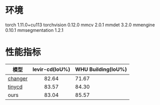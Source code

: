 # 环境
torch                          1.11.0+cu113
torchvision                    0.12.0
mmcv                           2.0.1
mmdet                          3.2.0
mmengine                       0.10.1
mmsegmentation                 1.2.1

# 性能指标
| 模型    | levir-cd(IoU%) | WHU Building(IoU%) |
|---------|:--------------:|--------------------|
| [changer](https://ieeexplore.ieee.org/document/10129139) | 82.64          | 71.67              |
| [tinycd](https://arxiv.org/abs/2207.13159)  | 83.57          | 84.30              |
| ours    | 83.04          | 85.57              |
